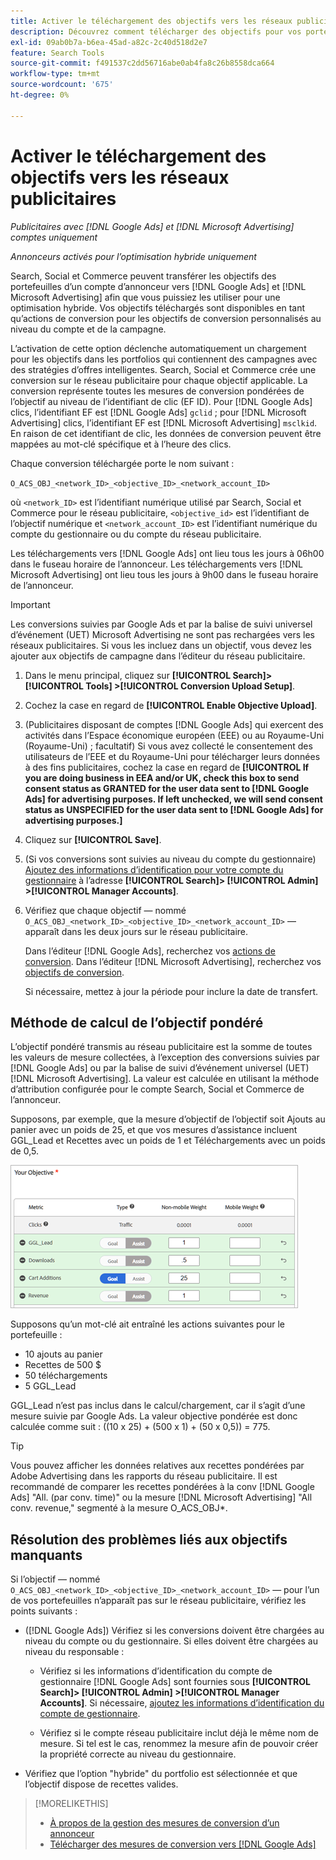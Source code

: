 ```yaml
---
title: Activer le téléchargement des objectifs vers les réseaux publicitaires
description: Découvrez comment télécharger des objectifs pour vos portefeuilles hybrides vers  [!DNL Google Ads] et [!DNL Microsoft Advertising].
exl-id: 09ab0b7a-b6ea-45ad-a82c-2c40d518d2e7
feature: Search Tools
source-git-commit: f491537c2dd56716abe0ab4fa8c26b8558dca664
workflow-type: tm+mt
source-wordcount: '675'
ht-degree: 0%

---
```


# Activer le téléchargement des objectifs vers les réseaux publicitaires

*Publicitaires avec [!DNL Google Ads] et [!DNL Microsoft Advertising] comptes uniquement*

*Annonceurs activés pour l’optimisation hybride uniquement*

Search, Social et Commerce peuvent transférer les objectifs des portefeuilles d’un compte d’annonceur vers [!DNL Google Ads] et [!DNL Microsoft Advertising] afin que vous puissiez les utiliser pour une optimisation hybride. Vos objectifs téléchargés sont disponibles en tant qu’actions de conversion pour les objectifs de conversion personnalisés au niveau du compte et de la campagne.

L’activation de cette option déclenche automatiquement un chargement pour les objectifs dans les portfolios qui contiennent des campagnes avec des stratégies d’offres intelligentes. Search, Social et Commerce crée une conversion sur le réseau publicitaire pour chaque objectif applicable. La conversion représente toutes les mesures de conversion pondérées de l’objectif au niveau de l’identifiant de clic (EF ID). Pour [!DNL Google Ads] clics, l’identifiant EF est [!DNL Google Ads] `gclid` ; pour [!DNL Microsoft Advertising] clics, l’identifiant EF est [!DNL Microsoft Advertising] `msclkid`. En raison de cet identifiant de clic, les données de conversion peuvent être mappées au mot-clé spécifique et à l’heure des clics.

Chaque conversion téléchargée porte le nom suivant :

`O_ACS_OBJ_<network_ID>_<objective_ID>_<network_account_ID>`

où `<network_ID>` est l’identifiant numérique utilisé par Search, Social et Commerce pour le réseau publicitaire, `<objective_id>` est l’identifiant de l’objectif numérique et `<network_account_ID>` est l’identifiant numérique du compte du gestionnaire ou du compte du réseau publicitaire.

Les téléchargements vers [!DNL Google Ads] ont lieu tous les jours à 06h00 dans le fuseau horaire de l’annonceur. Les téléchargements vers [!DNL Microsoft Advertising] ont lieu tous les jours à 9h00 dans le fuseau horaire de l’annonceur.

>[!IMPORTANT]
>
>Les conversions suivies par Google Ads et par la balise de suivi universel d’événement (UET) Microsoft Advertising ne sont pas rechargées vers les réseaux publicitaires. Si vous les incluez dans un objectif, vous devez les ajouter aux objectifs de campagne dans l’éditeur du réseau publicitaire.

1. Dans le menu principal, cliquez sur **[!UICONTROL Search]> [!UICONTROL Tools] >[!UICONTROL Conversion Upload Setup]**.

1. Cochez la case en regard de **[!UICONTROL Enable Objective Upload]**.

1. (Publicitaires disposant de comptes [!DNL Google Ads] qui exercent des activités dans l’Espace économique européen (EEE) ou au Royaume-Uni (Royaume-Uni) ; facultatif) Si vous avez collecté le consentement des utilisateurs de l’EEE et du Royaume-Uni pour télécharger leurs données à des fins publicitaires, cochez la case en regard de **[!UICONTROL If you are doing business in EEA and/or UK, check this box to send consent status as GRANTED for the user data sent to [!DNL Google Ads] for advertising purposes. If left unchecked, we will send consent status as UNSPECIFIED for the user data sent to [!DNL Google Ads] for advertising purposes.]**

1. Cliquez sur **[!UICONTROL Save]**.

1. (Si vos conversions sont suivies au niveau du compte du gestionnaire) [Ajoutez des informations d’identification pour votre compte du gestionnaire](/help/search-social-commerce/admin/manager-accounts.md) à l’adresse **[!UICONTROL Search]> [!UICONTROL Admin] >[!UICONTROL Manager Accounts]**.

1. Vérifiez que chaque objectif — nommé `O_ACS_OBJ_<network_ID>_<objective_ID>_<network_account_ID>` — apparaît dans les deux jours sur le réseau publicitaire.

   Dans l’éditeur [!DNL Google Ads], recherchez vos [actions de conversion](https://support.google.com/google-ads/answer/11461796). Dans l’éditeur [!DNL Microsoft Advertising], recherchez vos [objectifs de conversion](https://help.ads.microsoft.com/#apex/ads/en/56709).

   Si nécessaire, mettez à jour la période pour inclure la date de transfert.

## Méthode de calcul de l’objectif pondéré

L’objectif pondéré transmis au réseau publicitaire est la somme de toutes les valeurs de mesure collectées, à l’exception des conversions suivies par [!DNL Google Ads] ou par la balise de suivi d’événement universel (UET) [!DNL Microsoft Advertising]. La valeur est calculée en utilisant la méthode d’attribution configurée pour le compte Search, Social et Commerce de l’annonceur.

Supposons, par exemple, que la mesure d’objectif de l’objectif soit Ajouts au panier avec un poids de 25, et que vos mesures d’assistance incluent GGL_Lead et Recettes avec un poids de 1 et Téléchargements avec un poids de 0,5.

![Exemple d&#39;un objectif pondéré](/help/search-social-commerce/assets/objective-example.png "Exemple d&#39;un objectif pondéré")

Supposons qu’un mot-clé ait entraîné les actions suivantes pour le portefeuille :

* 10 ajouts au panier
* Recettes de 500 $
* 50 téléchargements
* 5 GGL_Lead

GGL_Lead n’est pas inclus dans le calcul/chargement, car il s’agit d’une mesure suivie par Google Ads. La valeur objective pondérée est donc calculée comme suit : ((10 x 25) + (500 x 1) + (50 x 0,5)) = 775.

>[!TIP]
>
>Vous pouvez afficher les données relatives aux recettes pondérées par Adobe Advertising dans les rapports du réseau publicitaire. Il est recommandé de comparer les recettes pondérées à la conv [!DNL Google Ads] &quot;All. (par conv. time)&quot; ou la mesure [!DNL Microsoft Advertising] &quot;All conv. revenue,&quot; segmenté à la mesure O_ACS_OBJ*.<!--clarify -->

## Résolution des problèmes liés aux objectifs manquants

Si l’objectif — nommé `O_ACS_OBJ_<network_ID>_<objective_ID>_<network_account_ID>` — pour l’un de vos portefeuilles n’apparaît pas sur le réseau publicitaire, vérifiez les points suivants :

* ([!DNL Google Ads]) Vérifiez si les conversions doivent être chargées au niveau du compte ou du gestionnaire. Si elles doivent être chargées au niveau du responsable :

   * Vérifiez si les informations d’identification du compte de gestionnaire [!DNL Google Ads] sont fournies sous **[!UICONTROL Search]> [!UICONTROL Admin] >[!UICONTROL Manager Accounts]**. Si nécessaire, [ajoutez les informations d’identification du compte de gestionnaire](/help/search-social-commerce/admin/manager-accounts.md).

   * Vérifiez si le compte réseau publicitaire inclut déjà le même nom de mesure. Si tel est le cas, renommez la mesure afin de pouvoir créer la propriété correcte au niveau du gestionnaire.

* Vérifiez que l’option &quot;hybride&quot; du portfolio est sélectionnée et que l’objectif dispose de recettes valides.

>[!MORELIKETHIS]
>
>* [À propos de la gestion des mesures de conversion d’un annonceur](/help/search-social-commerce/admin/conversion-metrics/conversion-metric-about.md)
>* [ Télécharger des mesures de conversion vers  [!DNL Google Ads]](conversion-metrics-upload-to-google.md)
